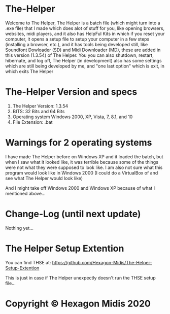 # The-Helper

Welcome to The Helper, The Helper is a batch file (which might turn into a .exe file) that I made which does alot of stuff for you, like opening browsers, websites, midi players, and it also has HelpFul Kits in which if you reset your computer, it opens a setup file to setup your computer in a few steps (installing a browser, etc.), and it has tools being developed still, like Soundfont Dowloader (SD) and Midi Downloader (MD), these are added in this version (1.3.54) of The Helper. You you can also shutdown, restart, hibernate, and log off, The Helper (in development) also has some settings which are still being developed by me, and "one last option" which is exit, in which exits The Helper

# The-Helper Version and specs

1. The Helper Version: 1.3.54
2. BITS: 32 Bits and 64 Bits
3. Operating system Windows 2000, XP, Vista, 7, 8.1, and 10
4. File Extension: .bat

# Warnings for 2 operating systems

I have made The Helper before on Windows XP and it loaded the batch, but when I saw what it looked like, it was terrible because some of the things were not what they were supposed to look like. I am also not sure what this program would look like in Windows 2000 (I could do a VirtualBox of and see what The Helper would look like)

And I might take off Windows 2000 and Windows XP because of what I mentioned above...

# Change-Log (until next update)

Nothing yet...

# The Helper Setup Extention

You can find THSE at: https://github.com/Hexagon-Midis/The-Helper-Setup-Extention

This is just in case if The Helper unexpectly doesn't run the THSE setup file...

# Copyright © Hexagon Midis 2020
